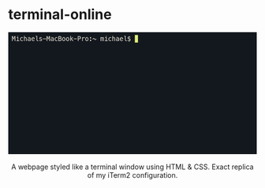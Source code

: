 # terminal-online

<div align="center">
  <img src="https://github.com/michaelkolesidis/terminal-online/blob/main/terminal-online-screenshot.gif" style="width: 700px;">
  <p>A webpage styled like a terminal window using HTML &amp; CSS. Exact replica of my iTerm2 configuration.</p>
</div>
